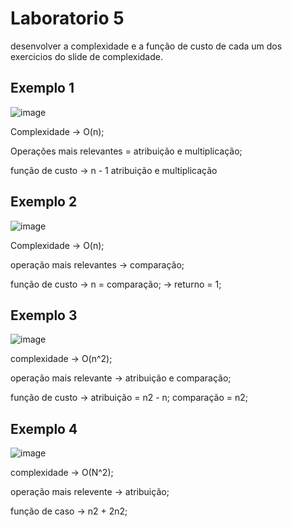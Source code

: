 # Laboratorio 5 

desenvolver a complexidade e a função de custo de cada um dos exercicios do slide de complexidade.

## Exemplo 1

![image](https://user-images.githubusercontent.com/98031438/195679792-d88d35c8-ed94-484d-9dd1-160d934cda91.png)

Complexidade -> O(n);

Operações mais relevantes = atribuição e multiplicação;

função de custo -> n - 1 atribuição e multiplicação 

## Exemplo 2

![image](https://user-images.githubusercontent.com/98031438/195682019-994d77ce-5cc3-4419-bcee-f1d755909d20.png)

Complexidade -> O(n);

operação mais relevantes -> comparação;

função de custo -> n = comparação;
                -> returno = 1;
                
 
 
## Exemplo 3 

![image](https://user-images.githubusercontent.com/98031438/195685295-3898179f-eb35-4f89-afc8-51f3e7457522.png)

complexidade -> O(n^2);

operação mais relevante -> atribuição e comparação;

função de custo -> atribuição = n2 - n;
                   comparação = n2;


## Exemplo 4 

![image](https://user-images.githubusercontent.com/98031438/195687770-f762d4a1-be78-4fe8-b5e1-753f99600de8.png)


complexidade -> O(N^2);

operação mais relevente -> atribuição;

função de caso -> n2 + 2n2;







